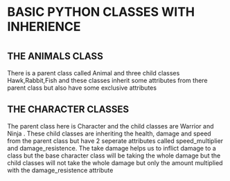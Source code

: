 <h1>BASIC PYTHON CLASSES WITH INHERIENCE<h1>
  <h2>THE ANIMALS CLASS</h2>
<p>
  There is a parent class called Animal and three child classes Hawk,Rabbit,Fish and these classes inherit some attributes from there parent class but also have some exclusive attributes
</p>

<h2>THE CHARACTER CLASSES</h2>
<p>
  The parent class here is Character and the child classes are Warrior and Ninja . These child classes are inheriting the health, damage and speed from the parent class but have 2 seperate attributes called speed_multiplier and damage_resistence.
  The take damage helps us to inflict damage to a class but the base character class will be taking the whole damage but the child classes will not take the whole damage but only the amount multiplied with the damage_resistence attribute 
</p>

